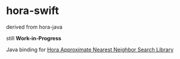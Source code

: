 # hora-swift

derived from hora-java

still **Work-in-Progress**

Java binding for [Hora Approximate Nearest Neighbor Search Library](https://github.com/hora-search/hora)
